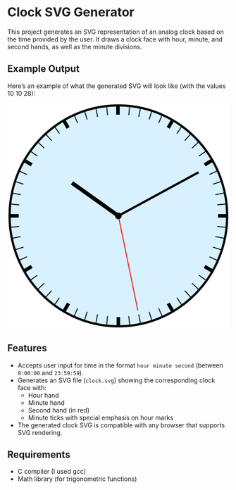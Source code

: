 # Clock SVG Generator

This project generates an SVG representation of an analog clock based on the time provided by the user. It draws a clock face with hour, minute, and second hands, as well as the minute divisions.

## Example Output

Here’s an example of what the generated SVG will look like  (with the values 10 10 28):

<img src="clock.svg" alt="Clock SVG Example" width="512" height="512">

## Features

- Accepts user input for time in the format `hour minute second` (between `0:00:00` and `23:59:59`).
- Generates an SVG file (`clock.svg`) showing the corresponding clock face with:
  - Hour hand
  - Minute hand
  - Second hand (in red)
  - Minute ticks with special emphasis on hour marks
- The generated clock SVG is compatible with any browser that supports SVG rendering.

## Requirements

- C compiler (I used gcc)
- Math library (for trigonometric functions)


